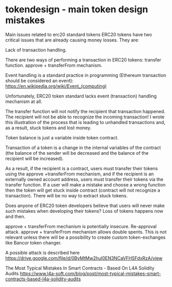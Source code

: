 # tokendesign - main token design mistakes
Main issues related to erc20 standard tokens ERC20 tokens have two critical issues that are already causing money losses. They are: 

Lack of transaction handling. 

There are two ways of performing a transaction in ERC20 tokens: transfer function.
approve + transferFrom mechanism.

Event handling is a standard practice in programming (Ethereum transaction should be considered an event): https://en.wikipedia.org/wiki/Event_(computing)

Unfortunately, ERC20 token standard lacks event (transaction) handling mechanism at all.

The transfer function will not notify the recipient that transaction happened. The recipient will not be able to recognize the incoming transaction! I wrote this illustration of the process that is leading to unhandled transactions and, as a result, stuck tokens and lost money.

Token balance is just a variable inside token contract.

Transaction of a token is a change in the internal variables of the contract (the balance of the sender will be decreased and the balance of the recipient will be increased).

As a result, if the recipient is a contract, users must transfer their tokens using the approve +transferFrom mechanism, and if the recipient is an externally owned account address, users must transfer their tokens via the transfer function. If a user will make a mistake and choose a wrong function then the token will get stuck inside contract (contract will not recognize a transaction). There will be no way to extract stuck tokens.

Does anyone of ERC20 token developers believe that users will never make such mistakes when developing their tokens? Loss of tokens happens now and then.

approve + transferFrom mechanism is potentially insecure. Re-approval attack. approve + transferFrom mechanism allows double spents.
This is not relevant unless there will be a possibility to create custom token-exchanges like Bancor token changer.

A possible attack is described here https://drive.google.com/file/d/0ByMtMw2hul0EN3NCaVFHSFdxRzA/view   


The Most Typical Mistakes In Smart Contracts - Based On L4A Solidity Audits
https://www.l4a-soft.com/blog/post/most-typical-mistakes-smart-contracts-based-l4a-solidity-audits


